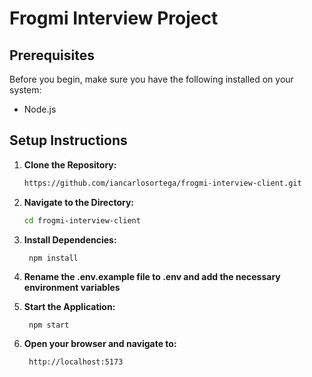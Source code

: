 # Frogmi Interview Project

## Prerequisites

Before you begin, make sure you have the following installed on your system:

- Node.js

## Setup Instructions

1. **Clone the Repository:**

   ```bash
   https://github.com/iancarlosortega/frogmi-interview-client.git
    ```
 
2. **Navigate to the Directory:**

   ```bash
   cd frogmi-interview-client
   ```

3. **Install Dependencies:**

   ```bash
    npm install
    ```

4. **Rename the .env.example file to .env and add the necessary environment variables**

5. **Start the Application:**

   ```
    npm start
    ```

6. **Open your browser and navigate to:**

   ```
    http://localhost:5173
    ```
  
